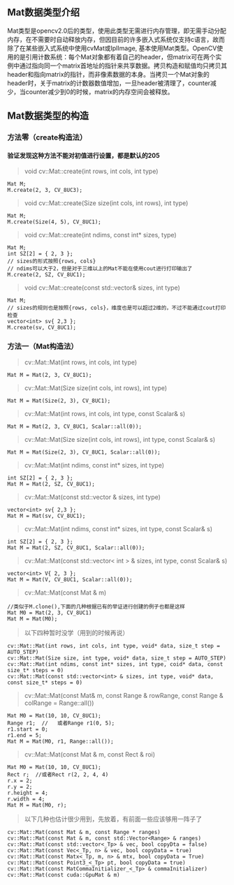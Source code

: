## Mat数据类型介绍
Mat类型是opencv2.0后的类型，使用此类型无需进行内存管理，即无需手动分配内存，在不需要时自动释放内存，但因目前的许多嵌入式系统仅支持c语言，故而除了在某些嵌入式系统中使用cvMat或IplImage, 基本使用Mat类型。OpenCV使用的是引用计数系统：每个Mat对象都有着自己的header，但matrix可在两个实例中通过指向同一个matrix首地址的指针来共享数据。拷贝构造和赋值均只拷贝其header和指向matrix的指针，而非像素数据的本身。当拷贝一个Mat对象的header时，关于matrix的计数器数值增加，一旦header被清理了，counter减少，当counter减少到0的时候，matrix的内存空间会被释放。
## Mat数据类型的构造
### 方法零（create构造法）
#### 验证发现这种方法不能对初值进行设置，都是默认的205
> void cv::Mat::create(int rows, int cols, int type)
```
Mat M;
M.create(2, 3, CV_8UC3);
```
> void cv::Mat::create(Size size(int cols, int rows), int type)
```
Mat M;
M.create(Size(4, 5), CV_8UC1);
```
> void cv::Mat::create(int ndims, const int* sizes, type)
```
Mat M;
int SZ[2] = { 2, 3 };
// sizes的形式按照{rows, cols}
// ndims可以大于2，但是对于三维以上的Mat不能在使用cout进行打印输出了
M.create(2, SZ, CV_8UC1);
```
> void cv::Mat::create(const std::vector<int>& sizes, int type)
```
Mat M;
// sizes的规则也是按照{rows, cols}，维度也是可以超过2维的，不过不能通过cout打印检查
vector<int> sv{ 2,3 };
M.create(sv, CV_8UC1);
```
### 方法一（Mat构造法）
> cv::Mat::Mat(int rows, int cols, int type)
```
Mat M = Mat(2, 3, CV_8UC1);
```
> cv::Mat::Mat(Size size(int cols, int rows), int type)
```
Mat M = Mat(Size(2, 3), CV_8UC1);
```
> cv::Mat::Mat(int rows, int cols, int type, const Scalar& s)
```
Mat M = Mat(2, 3, CV_8UC1, Scalar::all(0));
```
> cv::Mat::Mat(Size size(int cols, int rows), int type, const Scalar& s)
```
Mat M = Mat(Size(2, 3), CV_8UC1, Scalar::all(0));
```
> cv::Mat::Mat(int ndims, const int* sizes, int type)
```
int SZ[2] = { 2, 3 };
Mat M = Mat(2, SZ, CV_8UC1);
```
> cv::Mat::Mat(const std::vector<int> & sizes, int type)
```
vector<int> sv{ 2,3 };
Mat M = Mat(sv, CV_8UC1);
```
> cv::Mat::Mat(int ndims, const int* sizes, int type, const Scalar& s)
```
int SZ[2] = { 2, 3 };
Mat M = Mat(2, SZ, CV_8UC1, Scalar::all(0));
```
> cv::Mat::Mat(const std::vector< int > & sizes, int type, const Scalar& s)
```
vector<int> V{ 2, 3 };
Mat M = Mat(V, CV_8UC1, Scalar::all(0));
```
> cv::Mat::Mat(const Mat & m)
```
//类似于M.clone(),下面的几种根据已有的举证进行创建的例子也都是这样
Mat M0 = Mat(2, 3, CV_8UC1)
Mat M = Mat(M0);
```
> 以下四种暂时没学（用到的时候再说）
```
cv::Mat::Mat(int rows, int cols, int type, void* data, size_t step = AUTO_STEP)
cv::Mat::Mat(Size size, int type, void* data, size_t step = AUTO_STEP)
cv::Mat::Mat(int ndims, const int* sizes, int type, coid* data, const size_t* steps = 0)
cv::Mat::Mat(const std::vector<int> & sizes, int type, void* data, const size_t* steps = 0)
```
> cv::Mat::Mat(const Mat& m, const Range & rowRange, const Range & colRange = Range::all())
```
Mat M0 = Mat(10, 10, CV_8UC1);
Range r1;  //	或者Range r1(0, 5);
r1.start = 0;
r1.end = 5;
Mat M = Mat(M0, r1, Range::all());
```
> cv::Mat::Mat(const Mat & m, const Rect & roi)
```
Mat M0 = Mat(10, 10, CV_8UC1);
Rect r;  //或者Rect r(2, 2, 4, 4)
r.x = 2;
r.y = 2;
r.height = 4;
r.width = 4;
Mat M = Mat(M0, r);
```
> 以下几种也估计很少用到，先放着，有前面一些应该够用一阵子了
```
cv::Mat::Mat(const Mat & m, const Range * ranges)
cv::Mat::Mat(const Mat & m, const std::Vector<Range> & ranges)
cv::Mat::Mat(const std::vector<_Tp> & vec, bool copyDta = false)
cv::Mat::Mat(const Vec<_Tp, n> & vec, bool copyData = true)
cv::Mat::Mat(const Matx<_Tp, m, n> & mtx, bool copyData = True)
cv::Mat::Mat(const Point3_<_Tp> pt, bool copyData = true)
cv::Mat::Mat(const MatCommaInitializer_<_Tp> & commaInitializer)
cv::Mat::Mat(const cuda::GpuMat & m)
```
